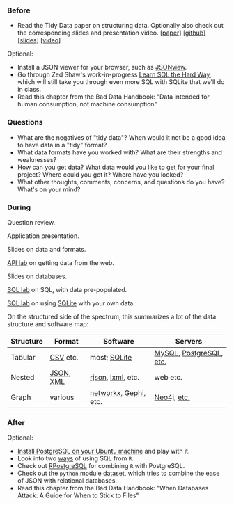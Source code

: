 ### Before

 * Read the Tidy Data paper on structuring data. Optionally also check out the corresponding slides and presentation video. [[paper]](http://vita.had.co.nz/papers/tidy-data.pdf) [[github]](https://github.com/hadley/tidy-data) [[slides]](http://stat405.had.co.nz/lectures/18-tidy-data.pdf) [[video]](http://vimeo.com/33727555)

Optional:

 * Install a JSON viewer for your browser, such as [JSONview](http://jsonview.com/).
 * Go through Zed Shaw's work-in-progress [Learn SQL the Hard Way](http://sql.learncodethehardway.org/book/), which will still take you through even more SQL with SQLite that we'll do in class.
 * Read this chapter from the Bad Data Handbook: "Data intended for human consumption, not machine consumption"


### Questions

 * What are the negatives of "tidy data"? When would it not be a good idea to have data in a "tidy" format? 
 * What data formats have you worked with? What are their strengths and weaknesses?
 * How can you get data? What data would you like to get for your final project? Where could you get it? Where have you looked?
 * What other thoughts, comments, concerns, and questions do you have? What's on your mind?


### During

Question review.

Application presentation.

Slides on data and formats.

[API lab](lab_API.md) on getting data from the web.

Slides on databases.

[SQL lab](lab_SQL_Northwind.md) on SQL, with data pre-populated.

[SQL lab](lab_SQLite.md) on using [SQLite](http://www.sqlite.org/) with your own data.

On the structured side of the spectrum, this summarizes a lot of the data structure and software map:

Structure | Format | Software | Servers
--- | --- | --- | ---
Tabular | [CSV](http://en.wikipedia.org/wiki/Comma-separated_values) etc. | most; [SQLite](http://www.sqlite.org/) | [MySQL](http://www.mysql.com/), [PostgreSQL](http://www.postgresql.org/), [etc.](http://en.wikipedia.org/wiki/Relational_database)
Nested | [JSON](http://www.json.org/), [XML](http://www.w3.org/XML/) | [rjson](http://cran.r-project.org/web/packages/rjson/index.html), [lxml](http://lxml.de/), etc. | web etc.
Graph | various | [networkx](http://networkx.github.io/), [Gephi](https://gephi.org/), etc. | [Neo4j](http://www.neo4j.org/), [etc.](http://en.wikipedia.org/wiki/Graph_database)


### After

Optional:

 * [Install PostgreSQL on your Ubuntu machine](https://help.ubuntu.com/community/PostgreSQL) and play with it.
 * Look into two [ways](RODBC_sqldf.md) of using SQL from `R`.
 * Check out [RPostgreSQL](RPostgreSQL.md) for combining `R` with PostgreSQL.
 * Check out the `python` module [dataset](http://dataset.readthedocs.org/en/latest/), which tries to combine the ease of JSON with relational databases.
 * Read this chapter from the Bad Data Handbook: "When Databases Attack: A Guide for When to Stick to Files"
